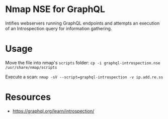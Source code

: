 # Nmap NSE for GraphQL
Intifies webservers running GraphQL endpoints and attempts an execution of an Introspection query for information gathering.

# Usage
Move the file into nmap's `scripts` folder:
`cp -i graphql-introspection.nse /usr/share/nmap/scripts`

Execute a scan:
`nmap -sV --script=graphql-introspection -v ip.add.re.ss`

# Resources
* https://graphql.org/learn/introspection/
